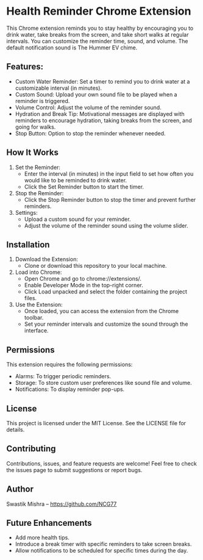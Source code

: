 # Health Reminder Chrome Extension
This Chrome extension reminds you to stay healthy by encouraging you to drink water, take breaks from the screen, and take short walks at regular intervals. You can customize the reminder time, sound, and volume. The default notification sound is The Hummer EV chime.

## Features:
- Custom Water Reminder: Set a timer to remind you to drink water at a customizable interval (in minutes).
- Custom Sound: Upload your own sound file to be played when a reminder is triggered.
- Volume Control: Adjust the volume of the reminder sound.
- Hydration and Break Tip: Motivational messages are displayed with reminders to encourage hydration, taking breaks from the screen, and going for walks.
- Stop Button: Option to stop the reminder whenever needed.

## How It Works
1. Set the Reminder:
    - Enter the interval (in minutes) in the input field to set how often you would like to be reminded to drink water.
    - Click the Set Reminder button to start the timer.
2. Stop the Reminder:
    - Click the Stop Reminder button to stop the timer and prevent further reminders.
3. Settings:
    - Upload a custom sound for your reminder.
    - Adjust the volume of the reminder sound using the volume slider.

## Installation
1. Download the Extension:
    - Clone or download this repository to your local machine.
2. Load into Chrome:
    - Open Chrome and go to chrome://extensions/.
    - Enable Developer Mode in the top-right corner.
    - Click Load unpacked and select the folder containing the project files.
3. Use the Extension:
    - Once loaded, you can access the extension from the Chrome toolbar.
    - Set your reminder intervals and customize the sound through the interface.

## Permissions
This extension requires the following permissions:

- Alarms: To trigger periodic reminders.
- Storage: To store custom user preferences like sound file and volume.
- Notifications: To display reminder pop-ups.

## License
This project is licensed under the MIT License. See the LICENSE file for details.

## Contributing
Contributions, issues, and feature requests are welcome! Feel free to check the issues page to submit suggestions or report bugs.

## Author
Swastik Mishra – https://github.com/NCG77

## Future Enhancements
- Add more health tips.
- Introduce a break timer with specific reminders to take screen breaks.
- Allow notifications to be scheduled for specific times during the day.
